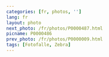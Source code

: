 ```yaml
---
categories: [fr, photos, '']
lang: fr
layout: photo
next_photo: /fr/photos/P0000487.html
picname: P0000486
prev_photo: /fr/photos/P0000009.html
tags: [Fotofalle, Zebra]
---
```

